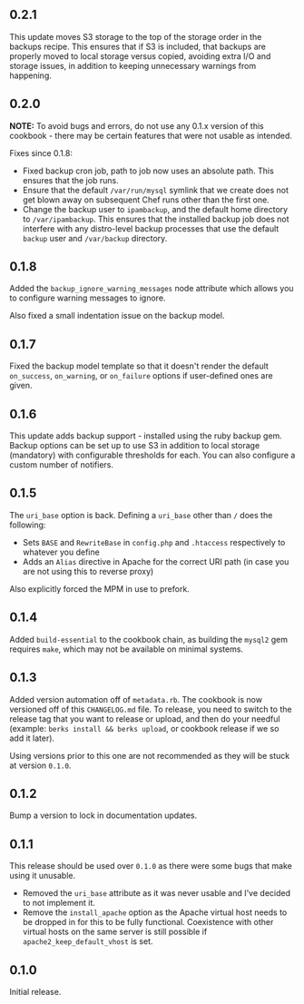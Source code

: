 ## 0.2.1

This update moves S3 storage to the top of the storage order in the backups
recipe. This ensures that if S3 is included, that backups are properly moved to
local storage versus copied, avoiding extra I/O  and storage issues, in addition
to keeping unnecessary warnings from happening.

## 0.2.0

**NOTE:** To avoid bugs and errors, do not use any 0.1.x version of this
cookbook - there may be certain features that were not usable as intended.

Fixes since 0.1.8:

 * Fixed backup cron job, path to job now uses an absolute path. This ensures
   that the job runs.
 * Ensure that the default `/var/run/mysql` symlink that we create does not get
   blown away on subsequent Chef runs other than the first one.
 * Change the backup user to `ipambackup`, and the default home directory to
   `/var/ipambackup`. This ensures that the installed backup job does not
   interfere with any distro-level backup processes that use the default
   `backup` user and `/var/backup` directory.

## 0.1.8

Added the `backup_ignore_warning_messages` node attribute which allows you
to configure warning messages to ignore.

Also fixed a small indentation issue on the backup model.

## 0.1.7

Fixed the backup model template so that it doesn't render the default
`on_success`, `on_warning`, or `on_failure` options if user-defined ones are
given.

## 0.1.6

This update adds backup support - installed using the ruby backup gem.
Backup options can be set up to use S3 in addition to local storage
(mandatory) with configurable thresholds for each. You can also
configure a custom number of notifiers.

## 0.1.5
    
The `uri_base` option is back. Defining a `uri_base` other than `/` does the following:

 * Sets `BASE` and `RewriteBase` in `config.php` and `.htaccess` respectively to
   whatever you define
 * Adds an `Alias` directive in Apache for the correct URI path (in case
   you are not using this to reverse proxy)

Also explicitly forced the MPM in use to prefork.

## 0.1.4

Added `build-essential` to the cookbook chain, as building the `mysql2` gem
requires `make`, which may not be available on minimal systems.

## 0.1.3

Added version automation off of `metadata.rb`. The cookbook is now versioned off
of this `CHANGELOG.md` file. To release, you need to switch to the release tag
that you want to release or upload, and then do your needful (example: `berks
install && berks upload`, or cookbook release if we so add it later).

Using versions prior to this one are not recommended as they will be stuck at
version `0.1.0`.

## 0.1.2

Bump a version to lock in documentation updates.

## 0.1.1

This release should be used over `0.1.0` as there were some bugs that make using
it unusable.

 * Removed the `uri_base` attribute as it was never usable and I've decided to
   not implement it.
 * Remove the `install_apache` option as the Apache virtual host needs to be
   dropped in for this to be fully functional. Coexistence with other virtual
   hosts on the same server is still possible if `apache2_keep_default_vhost` is
   set.

## 0.1.0

Initial release.
